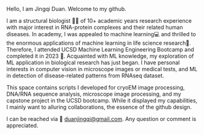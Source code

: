 Hello, I am Jingqi Duan. Welcome to my github. 

I am a structural biologist 🧑‍🔬 of 10+ academic years research experience with major interest in RNA-protein complexes and their related human diseases. In academy, I was appealed to machine learning💻 and thrilled to the enormous applications of machine learning in life science research🔬. Therefore, I attended UCSD Machine Learning Engineering Bootcamp and completed it in 2023 🎉. Acquainted with ML knowledge, my exploration of ML application in biological research has just began. I have personal interests in computer vision in microscope images or medical tests, and ML in detection of disease-related patterns from RNAseq dataset. 

This space contains scripts I developed for cryoEM image processing, DNA/RNA sequence analysis, microscope image processing, and my capstone project in the UCSD bootcamp. While it displayed my capabilities, I mainly want to alluring collaborations, the essence of the github design. 

I can be reached via 📧 duanjingqi@gmail.com. Any question or comment is appreciated. 

<!---
duanjingqi/duanjingqi is a ✨ special ✨ repository because its `README.md` (this file) appears on your GitHub profile.
You can click the Preview link to take a look at your changes.
--->

